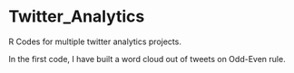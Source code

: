# Twitter_Analytics
R Codes for multiple twitter analytics projects.

In the first code, I have built a word cloud out of tweets on Odd-Even rule. 
